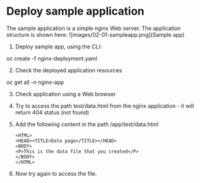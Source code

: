 # Deploy sample application

The sample application is a simple nginx Web server. The application structure is shown here:
![images/02-01-sampleapp.png](Sample app)

1. Deploy sample app, using the CLI:

oc create -f nginx-deployment.yaml

2. Check the deployed application resources

oc get all -n nginx-app

3. Check application using a Web browser

4. Try to access the path test/data.html from the nginx application - it will return 404 status (not found) 

5. Add the following content in the path /app/test/data.html 

    ```
    <HTML>
    <HEAD><TITLE>Data page</TITLE></HEAD>
    <BODY>
    <P>This is the data file that you created</P>
    </BODY>
    </HTML>
    ```

6. Now try again to access the file.

